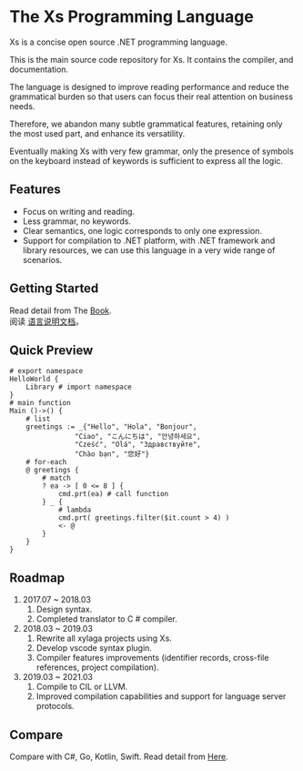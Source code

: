 # The Xs Programming Language
Xs is a concise open source .NET programming language. 

This is the main source code repository for Xs. It contains the compiler, and documentation.

The language is designed to improve reading performance and reduce the grammatical burden so that users can focus their real attention on business needs.

Therefore, we abandon many subtle grammatical features, retaining only the most used part, and enhance its versatility.

Eventually making Xs with very few grammar, only the presence of symbols on the keyboard instead of keywords is sufficient to express all the logic.

## Features
+ Focus on writing and reading.
+ Less grammar, no keywords.
+ Clear semantics, one logic corresponds to only one expression.
+ Support for compilation to .NET platform, with .NET framework and library resources, we can use this language in a very wide range of scenarios.

## Getting Started
Read detail from The [Book](./book-en/introduction.md).  
阅读 [语言说明文档](./book-zh/介绍.md)。

## Quick Preview
```
# export namespace
HelloWorld {
    Library # import namespace
}
# main function
Main ()->() {
    # list
    greetings := _{"Hello", "Hola", "Bonjour",
                "Ciao", "こんにちは", "안녕하세요",
                "Cześć", "Olá", "Здравствуйте",
                "Chào bạn", "您好"}
    # for-each  
    @ greetings {
        # match
        ? ea -> [ 0 <= 8 ] {
            cmd.prt(ea) # call function
        } _ {
            # lambda
            cmd.prt( greetings.filter($it.count > 4) )
            <- @
        }
    }
}
```
## Roadmap
1. 2017.07 ~ 2018.03 
    1. Design syntax.
    1. Completed translator to C # compiler.
1. 2018.03 ~ 2019.03
    1. Rewrite all xylaga projects using Xs.
    1. Develop vscode syntax plugin.
    1. Compiler features improvements (identifier records, cross-file references, project compilation).
1. 2019.03 ~ 2021.03
    1. Compile to CIL or LLVM.
    1. Improved compilation capabilities and support for language server protocols.
## Compare
Compare with C#, Go, Kotlin, Swift.
Read detail from [Here](./Compare.md).  